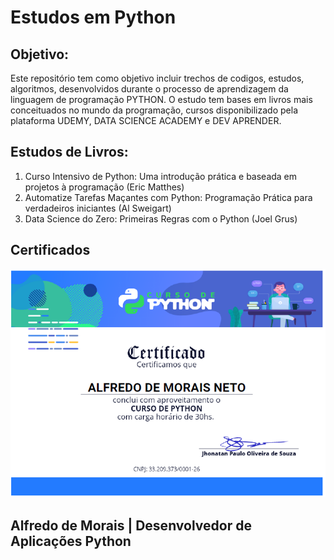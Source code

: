 # Estudos em Python

## Objetivo: 
Este repositório tem como objetivo incluir trechos de codigos, estudos, algoritmos, desenvolvidos durante o processo de aprendizagem da linguagem de programação PYTHON. O estudo tem bases em livros mais conceituados no mundo da programação, cursos disponibilizado pela plataforma UDEMY, DATA SCIENCE ACADEMY e DEV APRENDER. 

## Estudos de Livros:
1. Curso Intensivo de Python: Uma introdução prática e baseada em projetos à programação (Eric Matthes)
2. Automatize Tarefas Maçantes com Python: Programação Prática para verdadeiros iniciantes (Al Sweigart)
3. Data Science do Zero: Primeiras Regras com o Python (Joel Grus)

## Certificados
![Text Alt](certficado_dev_aprender.png)


## Alfredo de Morais | Desenvolvedor de Aplicações Python
